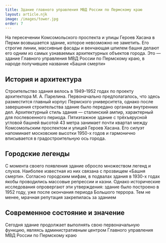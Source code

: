 ```yaml
---
title: Здание главного управления МВД России по Пермскому краю
layout: article.njk
image: /images/tower.jpg
order: 7
---
```


На пересечении Комсомольского проспекта и улицы Героев Хасана в Перми возвышается здание, которое невозможно не заметить. Его строгие линии, массивные фасады и венчающая шпилем башня делают его одним из самых узнаваемых архитектурных объектов города. Это — здание Главного управления МВД России по Пермскому краю, в народе получившее название «Башня смерти»

## История и архитектура

Строительство здания велось в 1949–1952 годах по проекту архитектора М. А. Парелина. Первоначально предполагалось, что здесь разместится главный корпус Пермского университета, однако после завершения строительства здание было передано органам внутренних дел.
Архитектурный стиль здания — сталинский ампир, характерный для послевоенного периода. Пятиэтажное здание с трёхъярусной угловой башней высотой 43 метра занимает почти квартал между Комсомольским проспектом и улицей Героев Хасана. Его силуэт напоминает московские высотки 1950-х годов и гармонично вписывается в градостроительную ось города.

## Городские легенды

С момента своего появления здание обросло множеством легенд и слухов. Наиболее известная из них связана с прозвищем «Башня смерти». Согласно городским мифам, в подвалах здания в 1930-х годах якобы проводились массовые репрессии и казни. Однако исторические исследования опровергают эти утверждения: здание было построено в 1952 году, уже после окончания периода Большого террора. Тем не менее, мрачная репутация закрепилась за зданием

## Современное состояние и значение

Сегодня здание продолжает выполнять свою первоначальную функцию, являясь административным центром Главного управления МВД России по Пермскому краю
